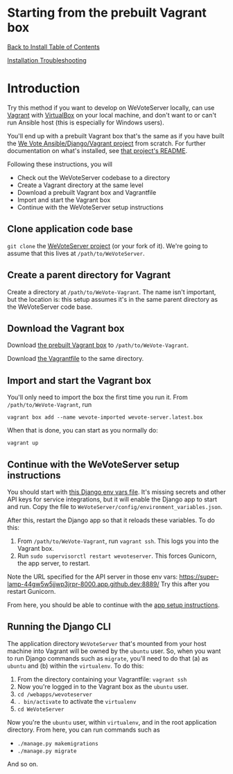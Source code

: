 # Starting from the prebuilt Vagrant box

[Back to Install Table of Contents](README_API_INSTALL.md)

[Installation Troubleshooting](README_INSTALLATION_TROUBLESHOOTING.md)

# Introduction

Try this method if you want to develop on WeVoteServer locally, can use [Vagrant](https://www.vagrantup.com/) with [VirtualBox](https://www.vagrantup.com/docs/providers/) on your local machine, and don't want to or can't run Ansible host (this is especially for Windows users).

You'll end up with a prebuilt Vagrant box that's the same as if you have built the [We Vote Ansible/Django/Vagrant project](https://github.com/wevote/ansible-django-stack) from scratch. For further documentation on what's installed, see [that project's README](https://github.com/wevote/ansible-django-stack#ansible-django-stack).

Following these instructions, you will

- Check out the WeVoteServer codebase to a directory
- Create a Vagrant directory at the same level
- Download a prebuilt Vagrant box and Vagrantfile
- Import and start the Vagrant box
- Continue with the WeVoteServer setup instructions

## Clone application code base

`git clone` the [WeVoteServer project](https://github.com/wevote/WeVoteServer) (or your fork of it). We're going to assume that this lives at `/path/to/WeVoteServer`.

## Create a parent directory for Vagrant

Create a directory at `/path/to/WeVote-Vagrant`. The name isn't important, but the location is: this setup assumes it's in the same parent directory as the WeVoteServer code base.

## Download the Vagrant box

Download [the prebuilt Vagrant box](https://www.dropbox.com/s/7lxmf3yvkjmd0yo/wevote-server.latest.box?dl=1) to `/path/to/WeVote-Vagrant`.

Download [the Vagrantfile](https://gist.githubusercontent.com/mshmsh5000/515d9deababf60ac00258055ba7d4905/raw/286d051408238133dd30c7274a1110060a69348b/Vagrantfile) to the same directory.

## Import and start the Vagrant box

You'll only need to import the box the first time you run it. From `/path/to/WeVote-Vagrant`, run

`vagrant box add --name wevote-imported wevote-server.latest.box`

When that is done, you can start as you normally do:

`vagrant up`

## Continue with the WeVoteServer setup instructions

You should start with [this Django env vars file](https://gist.githubusercontent.com/mshmsh5000/70ff7b7a615b50ed938ed2003a7a2f04/raw/772f588c54ac7799cb2f2eb702faab68bc3b8b1a/environmental-variables.json). It's missing secrets and other API keys for service integrations, but it will enable the Django app to start and run. Copy the file to `WeVoteServer/config/environment_variables.json`.

After this, restart the Django app so that it reloads these variables. To do this:

1. From `/path/to/WeVote-Vagrant`, run `vagrant ssh`. This logs you into the Vagrant box.
2. Run `sudo supervisorctl restart wevoteserver`. This forces Gunicorn, the app server, to restart.

Note the URL specified for the API server in those env vars: https://super-lamp-44gw5w5jjwp3jrpr-8000.app.github.dev:8889/ Try this after you restart Gunicorn.

From here, you should be able to continue with the [app setup instructions](https://github.com/wevote/WeVoteServer/blob/develop/docs/README_API_INSTALL_SETUP_DATABASE.md#grant-yourself-admin-rights).

## Running the Django CLI

The application directory `WeVoteServer` that's mounted from your host machine into Vagrant will be owned by the `ubuntu` user. So, when you want to run Django commands such as `migrate`, you'll need to do that (a) as `ubuntu` and (b) within the `virtualenv`. To do this:

1. From the directory containing your Vagrantfile: `vagrant ssh`
2. Now you're logged in to the Vagrant box as the `ubuntu` user.
3. `cd /webapps/wevoteserver`
4. `. bin/activate` to activate the `virtualenv`
5. `cd WeVoteServer`

Now you're the `ubuntu` user, within `virtualenv`, and in the root application directory. From here, you can run commands such as

- `./manage.py makemigrations`
- `./manage.py migrate`

And so on.
